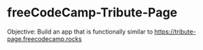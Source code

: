 # freeCodeCamp-Tribute-Page
Objective: Build an app that is functionally similar to https://tribute-page.freecodecamp.rocks
